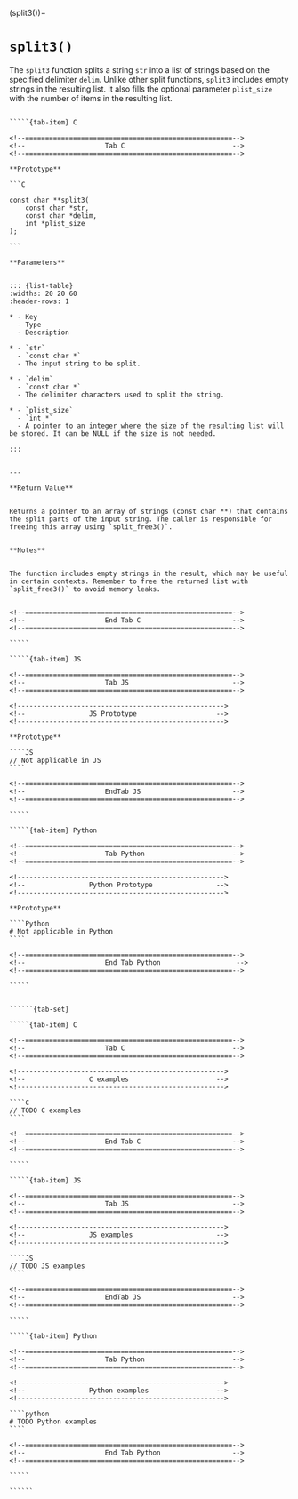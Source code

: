 <!-- ============================================================== -->
(split3())=
# `split3()`
<!-- ============================================================== -->


The `split3` function splits a string `str` into a list of strings based on the specified delimiter `delim`. Unlike other split functions, `split3` includes empty strings in the resulting list. It also fills the optional parameter `plist_size` with the number of items in the resulting list.


<!------------------------------------------------------------>
<!--                    Prototypes                          -->
<!------------------------------------------------------------>

``````{tab-set}

`````{tab-item} C

<!--====================================================-->
<!--                    Tab C                           -->
<!--====================================================-->

**Prototype**

```C

const char **split3(
    const char *str,
    const char *delim,
    int *plist_size
);

```

**Parameters**


::: {list-table}
:widths: 20 20 60
:header-rows: 1

* - Key
  - Type
  - Description

* - `str`
  - `const char *`
  - The input string to be split.

* - `delim`
  - `const char *`
  - The delimiter characters used to split the string.

* - `plist_size`
  - `int *`
  - A pointer to an integer where the size of the resulting list will be stored. It can be NULL if the size is not needed.

:::


---

**Return Value**


Returns a pointer to an array of strings (const char **) that contains the split parts of the input string. The caller is responsible for freeing this array using `split_free3()`.


**Notes**


The function includes empty strings in the result, which may be useful in certain contexts. Remember to free the returned list with `split_free3()` to avoid memory leaks.


<!--====================================================-->
<!--                    End Tab C                       -->
<!--====================================================-->

`````

`````{tab-item} JS

<!--====================================================-->
<!--                    Tab JS                          -->
<!--====================================================-->

<!---------------------------------------------------->
<!--                JS Prototype                    -->
<!---------------------------------------------------->

**Prototype**

````JS
// Not applicable in JS
````

<!--====================================================-->
<!--                    EndTab JS                       -->
<!--====================================================-->

`````

`````{tab-item} Python

<!--====================================================-->
<!--                    Tab Python                      -->
<!--====================================================-->

<!---------------------------------------------------->
<!--                Python Prototype                -->
<!---------------------------------------------------->

**Prototype**

````Python
# Not applicable in Python
````

<!--====================================================-->
<!--                    End Tab Python                   -->
<!--====================================================-->

`````

``````

<!------------------------------------------------------------>
<!--                    Examples                            -->
<!------------------------------------------------------------>

```````{dropdown} Examples

``````{tab-set}

`````{tab-item} C

<!--====================================================-->
<!--                    Tab C                           -->
<!--====================================================-->

<!---------------------------------------------------->
<!--                C examples                      -->
<!---------------------------------------------------->

````C
// TODO C examples
````

<!--====================================================-->
<!--                    End Tab C                       -->
<!--====================================================-->

`````

`````{tab-item} JS

<!--====================================================-->
<!--                    Tab JS                          -->
<!--====================================================-->

<!---------------------------------------------------->
<!--                JS examples                     -->
<!---------------------------------------------------->

````JS
// TODO JS examples
````

<!--====================================================-->
<!--                    EndTab JS                       -->
<!--====================================================-->

`````

`````{tab-item} Python

<!--====================================================-->
<!--                    Tab Python                      -->
<!--====================================================-->

<!---------------------------------------------------->
<!--                Python examples                 -->
<!---------------------------------------------------->

````python
# TODO Python examples
````

<!--====================================================-->
<!--                    End Tab Python                  -->
<!--====================================================-->

`````

``````

```````

